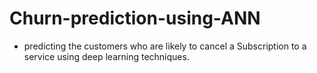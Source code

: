 # Churn-prediction-using-ANN
* predicting the customers who are likely to cancel a Subscription to a service using deep learning techniques. 
